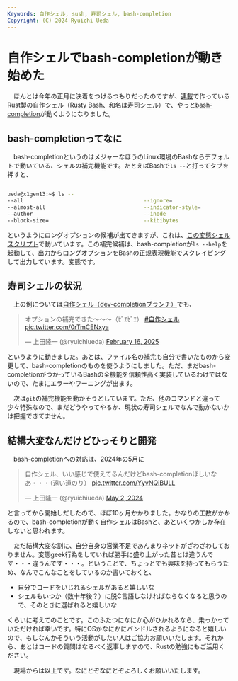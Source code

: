 ```yaml
---
Keywords: 自作シェル, sush, 寿司シェル, bash-completion
Copyright: (C) 2024 Ryuichi Ueda
---
```


# 自作シェルでbash-completionが動き始めた

　ほんとは今年の正月に決着をつけるつもりだったのですが、[連載](/?page=sd_rusty_bash)で作っているRust製の自作シェル（Rusty Bash、和名は寿司シェル）で、やっと[bash-completion](https://github.com/scop/bash-completion)が動くようになりました。


## bash-completionってなに

　bash-completionというのはメジャーなほうのLinux環境のBashならデフォルトで動いている、シェルの補完機能です。たとえばBashで`ls --`と打ってタブを押すと、
```bash

ueda@x1gen13:~$ ls --
--all                                      --ignore=
--almost-all                               --indicator-style=
--author                                   --inode
--block-size=                              --kibibytes
```
というようにロングオプションの候補が出てきますが、これは、[この変態シェルスクリプト](https://github.com/scop/bash-completion/blob/main/bash_completion)で動いています。この補完候補は、bash-completionが`ls --help`を起動して、出力からロングオプションをBashの正規表現機能でスクレイピングして出力しています。変態です。


## 寿司シェルの状況

　上の例については[自作シェル（dev-completionブランチ）](https://github.com/shellgei/rusty_bash/tree/dev-completion)でも、

<blockquote class="twitter-tweet"><p lang="ja" dir="ltr">オプションの補完できた〜〜〜（ｾﾞｴｾﾞｴ） <a href="https://twitter.com/hashtag/%E8%87%AA%E4%BD%9C%E3%82%B7%E3%82%A7%E3%83%AB?src=hash&amp;ref_src=twsrc%5Etfw">#自作シェル</a> <a href="https://t.co/0rTmCENxya">pic.twitter.com/0rTmCENxya</a></p>&mdash; 上田隆一 (@ryuichiueda) <a href="https://twitter.com/ryuichiueda/status/1891084779228991683?ref_src=twsrc%5Etfw">February 16, 2025</a></blockquote> <script async src="https://platform.twitter.com/widgets.js" charset="utf-8"></script>

というように動きました。あとは、ファイル名の補完も自分で書いたものから変更して、bash-completionのものを使うようにしました。ただ、まだbash-completionがつかっているBashの全機能を信頼性高く実装しているわけではないので、たまにエラーやワーニングが出ます。

　次は`git`の補完機能を動かそうとしています。ただ、他のコマンドと違って少々特殊なので、まだどうやってやるか、現状の寿司シェルでなんで動かないかは把握できてません。

## 結構大変なんだけどひっそりと開発

　bash-completionへの対応は、2024年の5月に

<blockquote class="twitter-tweet"><p lang="ja" dir="ltr">自作シェル、いい感じで使えてるんだけどbash-completionほしいなあ・・・（遠い道のり） <a href="https://t.co/YyvNQiBULL">pic.twitter.com/YyvNQiBULL</a></p>&mdash; 上田隆一 (@ryuichiueda) <a href="https://twitter.com/ryuichiueda/status/1785985897458180437?ref_src=twsrc%5Etfw">May 2, 2024</a></blockquote> <script async src="https://platform.twitter.com/widgets.js" charset="utf-8"></script>

と言ってから開始しだしたので、ほぼ10ヶ月かかりました。かなりの工数がかかるので、bash-completionが動く自作シェルはBashと、あといくつかしか存在しないと思われます。

　ただ結構大変な割に、自分自身の営業不足であんまりネットがざわざわしておりません。変態geek行為をしていれば勝手に盛り上がった昔とは違うんです・・・違うんです・・・。ということで、ちょっとでも興味を持ってもらうため、なんでこんなことをしているのか書いておくと、

* 自分でコードをいじれるシェルがあると嬉しいな
* シェルもいつか（数十年後？）に脱C言語しなければならなくなると思うので、そのときに選ばれると嬉しいな

くらいに考えてのことです。このふたつになにか心がひかれるなら、乗っかっていただければ幸いです。特にOSかなにかにバンドルされるようになると嬉しいので、もしなんかそういう活動がしたい人はご協力お願いいたします。それから、あとはコードの質問はなるべく返事しますので、Rustの勉強にもご活用ください。

　現場からは以上です。なにとぞなにとぞよろしくお願いいたします。
